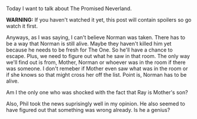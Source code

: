 Today I want to talk about The Promised Neverland. 

**WARNING:** If you haven't watched it yet, this post will contain spoilers so go watch it first.

Anyways, as I was saying, I can't believe Norman was taken. There has to be a way that Norman is still alive. Maybe they haven't killed him yet because 
he needs to be fresh for The One. So he'll have a chance to escape. Plus, we need to figure out what he saw in that room. The only way we'll find out is from,
Mother, Norman or whoever was in the room if there was someone. I don't remeber if Mother even saw what was in the room or if she knows so that might cross
her off the list. Point is, Norman has to be alive.

Am I the only one who was shocked with the fact that Ray is Mother's son?

Also, Phil took the news suprisingly well in my opinion. He also seemed to have figured out that something was wrong already. Is he a genius?
